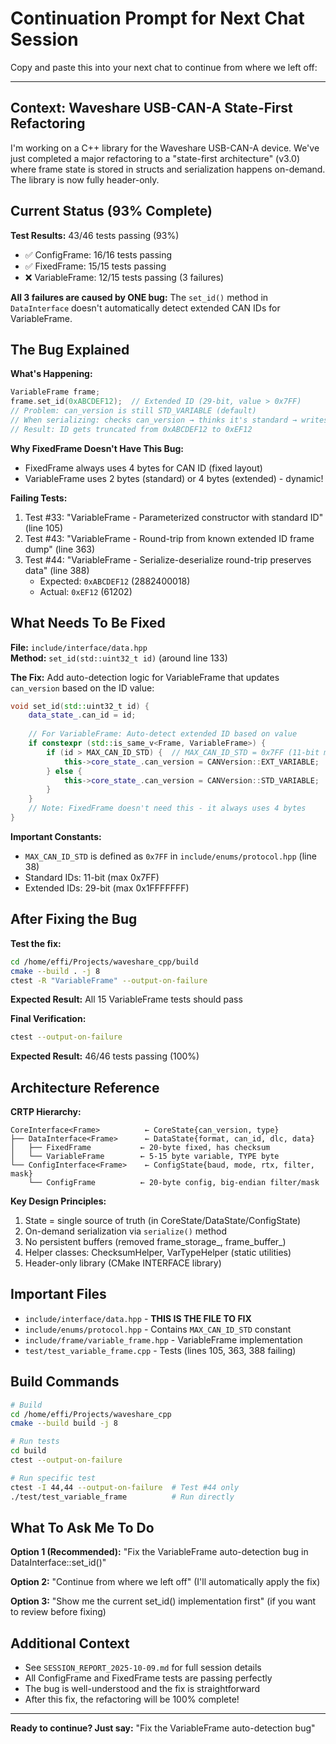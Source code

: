 # Continuation Prompt for Next Chat Session

Copy and paste this into your next chat to continue from where we left off:

---

## Context: Waveshare USB-CAN-A State-First Refactoring

I'm working on a C++ library for the Waveshare USB-CAN-A device. We've just completed a major refactoring to a "state-first architecture" (v3.0) where frame state is stored in structs and serialization happens on-demand. The library is now fully header-only.

## Current Status (93% Complete)

**Test Results:** 43/46 tests passing (93%)
- ✅ ConfigFrame: 16/16 tests passing
- ✅ FixedFrame: 15/15 tests passing  
- ❌ VariableFrame: 12/15 tests passing (3 failures)

**All 3 failures are caused by ONE bug:** The `set_id()` method in `DataInterface` doesn't automatically detect extended CAN IDs for VariableFrame.

## The Bug Explained

**What's Happening:**
```cpp
VariableFrame frame;
frame.set_id(0xABCDEF12);  // Extended ID (29-bit, value > 0x7FF)
// Problem: can_version is still STD_VARIABLE (default)
// When serializing: checks can_version → thinks it's standard → writes only 2 bytes
// Result: ID gets truncated from 0xABCDEF12 to 0xEF12
```

**Why FixedFrame Doesn't Have This Bug:**
- FixedFrame always uses 4 bytes for CAN ID (fixed layout)
- VariableFrame uses 2 bytes (standard) or 4 bytes (extended) - dynamic!

**Failing Tests:**
1. Test #33: "VariableFrame - Parameterized constructor with standard ID" (line 105)
2. Test #43: "VariableFrame - Round-trip from known extended ID frame dump" (line 363)
3. Test #44: "VariableFrame - Serialize-deserialize round-trip preserves data" (line 388)
   - Expected: `0xABCDEF12` (2882400018)
   - Actual: `0xEF12` (61202)

## What Needs To Be Fixed

**File:** `include/interface/data.hpp`  
**Method:** `set_id(std::uint32_t id)` (around line 133)

**The Fix:**
Add auto-detection logic for VariableFrame that updates `can_version` based on the ID value:

```cpp
void set_id(std::uint32_t id) {
    data_state_.can_id = id;
    
    // For VariableFrame: Auto-detect extended ID based on value
    if constexpr (std::is_same_v<Frame, VariableFrame>) {
        if (id > MAX_CAN_ID_STD) {  // MAX_CAN_ID_STD = 0x7FF (11-bit max)
            this->core_state_.can_version = CANVersion::EXT_VARIABLE;
        } else {
            this->core_state_.can_version = CANVersion::STD_VARIABLE;
        }
    }
    // Note: FixedFrame doesn't need this - it always uses 4 bytes
}
```

**Important Constants:**
- `MAX_CAN_ID_STD` is defined as `0x7FF` in `include/enums/protocol.hpp` (line 38)
- Standard IDs: 11-bit (max 0x7FF)
- Extended IDs: 29-bit (max 0x1FFFFFFF)

## After Fixing the Bug

**Test the fix:**
```bash
cd /home/effi/Projects/waveshare_cpp/build
cmake --build . -j 8
ctest -R "VariableFrame" --output-on-failure
```

**Expected Result:** All 15 VariableFrame tests should pass

**Final Verification:**
```bash
ctest --output-on-failure
```

**Expected Result:** 46/46 tests passing (100%)

## Architecture Reference

**CRTP Hierarchy:**
```
CoreInterface<Frame>          ← CoreState{can_version, type}
├── DataInterface<Frame>      ← DataState{format, can_id, dlc, data}
│   ├── FixedFrame           ← 20-byte fixed, has checksum
│   └── VariableFrame        ← 5-15 byte variable, TYPE byte
└── ConfigInterface<Frame>    ← ConfigState{baud, mode, rtx, filter, mask}
    └── ConfigFrame          ← 20-byte config, big-endian filter/mask
```

**Key Design Principles:**
1. State = single source of truth (in CoreState/DataState/ConfigState)
2. On-demand serialization via `serialize()` method
3. No persistent buffers (removed frame_storage_, frame_buffer_)
4. Helper classes: ChecksumHelper, VarTypeHelper (static utilities)
5. Header-only library (CMake INTERFACE library)

## Important Files

- `include/interface/data.hpp` - **THIS IS THE FILE TO FIX**
- `include/enums/protocol.hpp` - Contains `MAX_CAN_ID_STD` constant
- `include/frame/variable_frame.hpp` - VariableFrame implementation
- `test/test_variable_frame.cpp` - Tests (lines 105, 363, 388 failing)

## Build Commands

```bash
# Build
cd /home/effi/Projects/waveshare_cpp
cmake --build build -j 8

# Run tests
cd build
ctest --output-on-failure

# Run specific test
ctest -I 44,44 --output-on-failure  # Test #44 only
./test/test_variable_frame          # Run directly
```

## What To Ask Me To Do

**Option 1 (Recommended):** "Fix the VariableFrame auto-detection bug in DataInterface::set_id()"

**Option 2:** "Continue from where we left off" (I'll automatically apply the fix)

**Option 3:** "Show me the current set_id() implementation first" (if you want to review before fixing)

## Additional Context

- See `SESSION_REPORT_2025-10-09.md` for full session details
- All ConfigFrame and FixedFrame tests are passing perfectly
- The bug is well-understood and the fix is straightforward
- After this fix, the refactoring will be 100% complete!

---

**Ready to continue? Just say:** "Fix the VariableFrame auto-detection bug"
